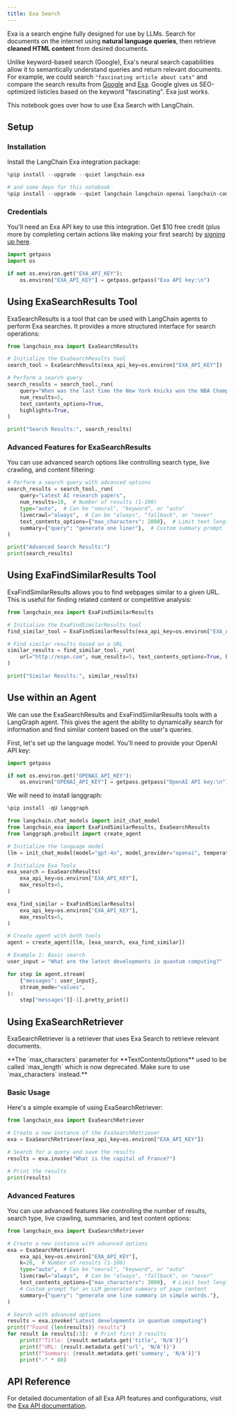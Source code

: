 ```yaml
---
title: Exa Search
---
```


Exa is a search engine fully designed for use by LLMs. Search for documents on the internet using **natural language queries**, then retrieve **cleaned HTML content** from desired documents.

Unlike keyword-based search (Google), Exa's neural search capabilities allow it to semantically understand queries and return relevant documents. For example, we could search `"fascinating article about cats"` and compare the search results from [Google](https://www.google.com/search?q=fascinating+article+about+cats) and [Exa](https://search.exa.ai/search?q=fascinating%20article%20about%20cats&autopromptString=Here%20is%20a%20fascinating%20article%20about%20cats%3A). Google gives us SEO-optimized listicles based on the keyword "fascinating". Exa just works.

This notebook goes over how to use Exa Search with LangChain.

## Setup

### Installation

Install the LangChain Exa integration package:


```python
%pip install --upgrade --quiet langchain-exa 

# and some deps for this notebook
%pip install --upgrade --quiet langchain langchain-openai langchain-community
```

### Credentials

You'll need an Exa API key to use this integration. Get $10 free credit (plus more by completing certain actions like making your first search) by [signing up here](https://dashboard.exa.ai/).


```python
import getpass
import os

if not os.environ.get("EXA_API_KEY"):
    os.environ["EXA_API_KEY"] = getpass.getpass("Exa API key:\n")
```

## Using ExaSearchResults Tool

ExaSearchResults is a tool that can be used with LangChain agents to perform Exa searches. It provides a more structured interface for search operations:


```python
from langchain_exa import ExaSearchResults

# Initialize the ExaSearchResults tool
search_tool = ExaSearchResults(exa_api_key=os.environ["EXA_API_KEY"])

# Perform a search query
search_results = search_tool._run(
    query="When was the last time the New York Knicks won the NBA Championship?",
    num_results=5,
    text_contents_options=True,
    highlights=True,
)

print("Search Results:", search_results)
```

### Advanced Features for ExaSearchResults

You can use advanced search options like controlling search type, live crawling, and content filtering:


```python
# Perform a search query with advanced options
search_results = search_tool._run(
    query="Latest AI research papers",
    num_results=10,  # Number of results (1-100)
    type="auto",  # Can be "neural", "keyword", or "auto"
    livecrawl="always",  # Can be "always", "fallback", or "never"
    text_contents_options={"max_characters": 2000},  # Limit text length
    summary={"query": "generate one liner"},  # Custom summary prompt
)

print("Advanced Search Results:")
print(search_results)
```

## Using ExaFindSimilarResults Tool

ExaFindSimilarResults allows you to find webpages similar to a given URL. This is useful for finding related content or competitive analysis:


```python
from langchain_exa import ExaFindSimilarResults

# Initialize the ExaFindSimilarResults tool
find_similar_tool = ExaFindSimilarResults(exa_api_key=os.environ["EXA_API_KEY"])

# Find similar results based on a URL
similar_results = find_similar_tool._run(
    url="http://espn.com", num_results=5, text_contents_options=True, highlights=True
)

print("Similar Results:", similar_results)
```

## Use within an Agent

We can use the ExaSearchResults and ExaFindSimilarResults tools with a LangGraph agent. This gives the agent the ability to dynamically search for information and find similar content based on the user's queries.

First, let's set up the language model. You'll need to provide your OpenAI API key:


```python
import getpass

if not os.environ.get("OPENAI_API_KEY"):
    os.environ["OPENAI_API_KEY"] = getpass.getpass("OpenAI API key:\n")
```

We will need to install langgraph:


```python
%pip install -qU langgraph
```


```python
from langchain.chat_models import init_chat_model
from langchain_exa import ExaFindSimilarResults, ExaSearchResults
from langgraph.prebuilt import create_agent

# Initialize the language model
llm = init_chat_model(model="gpt-4o", model_provider="openai", temperature=0)

# Initialize Exa Tools
exa_search = ExaSearchResults(
    exa_api_key=os.environ["EXA_API_KEY"],
    max_results=5,
)

exa_find_similar = ExaFindSimilarResults(
    exa_api_key=os.environ["EXA_API_KEY"],
    max_results=5,
)

# Create agent with both tools
agent = create_agent(llm, [exa_search, exa_find_similar])

# Example 1: Basic search
user_input = "What are the latest developments in quantum computing?"

for step in agent.stream(
    {"messages": user_input},
    stream_mode="values",
):
    step["messages"][-1].pretty_print()
```

## Using ExaSearchRetriever

ExaSearchRetriever is a retriever that uses Exa Search to retrieve relevant documents.

<Note>
**The `max_characters` parameter for **TextContentsOptions** used to be called `max_length` which is now deprecated. Make sure to use `max_characters` instead.**


</Note>

### Basic Usage

Here's a simple example of using ExaSearchRetriever:


```python
from langchain_exa import ExaSearchRetriever

# Create a new instance of the ExaSearchRetriever
exa = ExaSearchRetriever(exa_api_key=os.environ["EXA_API_KEY"])

# Search for a query and save the results
results = exa.invoke("What is the capital of France?")

# Print the results
print(results)
```

### Advanced Features

You can use advanced features like controlling the number of results, search type, live crawling, summaries, and text content options:


```python
from langchain_exa import ExaSearchRetriever

# Create a new instance with advanced options
exa = ExaSearchRetriever(
    exa_api_key=os.environ["EXA_API_KEY"],
    k=20,  # Number of results (1-100)
    type="auto",  # Can be "neural", "keyword", or "auto"
    livecrawl="always",  # Can be "always", "fallback", or "never"
    text_contents_options={"max_characters": 3000},  # Limit text length
    # Custom prompt for an LLM generated summary of page content
    summary={"query": "generate one line summary in simple words."},
)

# Search with advanced options
results = exa.invoke("Latest developments in quantum computing")
print(f"Found {len(results)} results")
for result in results[:3]:  # Print first 3 results
    print(f"Title: {result.metadata.get('title', 'N/A')}")
    print(f"URL: {result.metadata.get('url', 'N/A')}")
    print(f"Summary: {result.metadata.get('summary', 'N/A')}")
    print("-" * 80)
```

## API Reference

For detailed documentation of all Exa API features and configurations, visit the [Exa API documentation](https://docs.exa.ai/).
